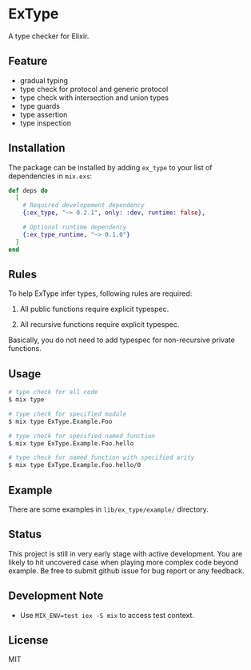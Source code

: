 # ExType

A type checker for Elixir.

## Feature

- gradual typing
- type check for protocol and generic protocol
- type check with intersection and union types
- type guards
- type assertion
- type inspection

## Installation

The package can be installed by adding `ex_type` to your list of dependencies in `mix.exs`:

```elixir
def deps do
  [
    # Required developement dependency
    {:ex_type, "~> 0.2.1", only: :dev, runtime: false},

    # Optional runtime dependency
    {:ex_type_runtime, "~> 0.1.0"}
  ]
end
```

## Rules

To help ExType infer types, following rules are required:

1. All public functions require explicit typespec.

2. All recursive functions require explicit typespec.

Basically, you do not need to add typespec for non-recursive private functions.

## Usage

```sh
# type check for all code
$ mix type

# type check for specified module
$ mix type ExType.Example.Foo

# type check for specified named function
$ mix type ExType.Example.Foo.hello

# type check for named function with specified arity
$ mix type ExType.Example.Foo.hello/0
```

## Example

There are some examples in `lib/ex_type/example/` directory.

## Status

This project is still in very early stage with active development. You are likely to hit
uncovered case when playing more complex code beyond example. Be free to submit github
issue for bug report or any feedback.

## Development Note

- Use `MIX_ENV=test iex -S mix` to access test context.

## License

MIT
